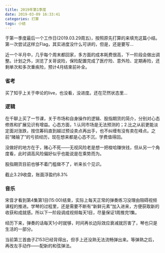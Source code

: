 ```yaml
---
title: 2019年第1季度
date: 2019-03-09 16:33:41
categories: 打算
tags: 小结
---
```


于第一季度最后一个工作日(2019.03.29周五)，按照原先打算的来填充这篇小结。第一次尝试这样立Flag，其实进度没什么可讲的，但是，还是要写...

<!--more-->

近一个半月中，几乎每个周末都回家，多方面的成本耗费很高，下一阶段会做出调整。计划之外，浏览了关哥说险，保险配置完成了医疗险、意外险、定期寿险，还剩单次和多次重疾险，预计4月结束前补全。

### 省考
买了知乎上关于申论的live，也没看，没进度。还在茫然状态里...

### 逻辑
在千聊上买了一节课，关于市场和自身操作的逻辑、股指期货的简介，分别对心态修炼和扩展见识有增益。心态方面，1.认同市场是无法预测的；2.比之从前更能淡定面对涨跌，按住筹码直到越过预设卖点再出手，也不纠缠有没有卖在峰点。之前“赌输了”的亏损经历，现在想来都是心态不沉，学费值得回。

没做好的地方在于，赌心不死——无视风险老是想一把梭哈赚快钱，但从另一个角度看，此时调高风险偏好似乎也能说是在乘势而为。

股指期货目前也够不着门槛做不了，听来长个见识。

截止3.29收盘，账面浮盈约8.3%

### 音乐
宋音才看到第4集第1目(15:00)结束，实际上每天正常的弹奏练习没理由阻碍视频课程的推进。学琴的过程里，还是需要不断有“新鲜元素”加入进来，方便获取新的收获和成就感。所以下一阶段调成视频每天1目，尽量保证1周推完1集。

经历下来，弹奏的话每天1小时就够，时间再长边际效应衰减就厉害了，琴也只是生活的一部分。

当前第三首曲子Z153已经背得出，但手上还没熟无法流畅弹出来。等弹熟之后，再改左手动作——配新的和弦弹法。
